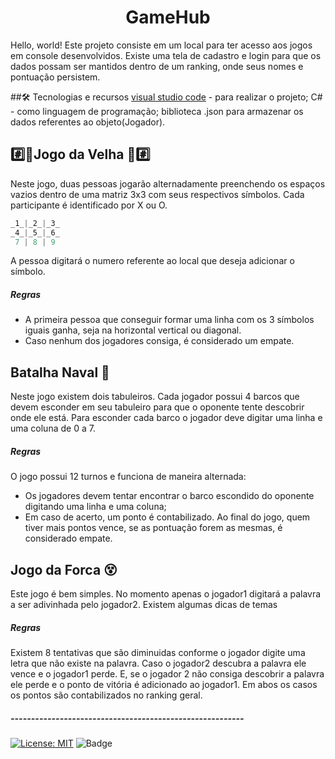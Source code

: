 <h1 align="center">GameHub</h1>

Hello, world!
 Este projeto consiste em um local para ter acesso aos jogos em console desenvolvidos. 
 Existe uma tela de cadastro e login para que os dados possam ser mantidos dentro de um ranking, onde seus nomes e pontuação persistem.

##🛠 Tecnologias e recursos
[visual studio code](https://code.visualstudio.com) - para realizar o projeto;
C# - como linguagem de programação;
biblioteca .json para armazenar os dados referentes ao objeto(Jogador).
## :hash::older_woman:Jogo da Velha :older_woman::hash:

Neste jogo, duas pessoas jogarão alternadamente preenchendo os espaços vazios dentro de uma matriz 3x3 com seus respectivos símbolos.
Cada participante é identificado por X ou O.
```cs
_1_|_2_|_3_
_4_|_5_|_6_
 7 | 8 | 9
  ```
A pessoa digitará o numero referente ao local que deseja adicionar o símbolo.

<h5>Regras</h5>

* A primeira pessoa que conseguir formar uma linha com os 3 símbolos iguais ganha, seja na horizontal vertical ou diagonal.
* Caso nenhum dos jogadores consiga, é considerado um empate.


## Batalha Naval :ship:
 Neste jogo existem dois tabuleiros. Cada jogador possui 4 barcos que devem esconder em seu tabuleiro para que o oponente tente descobrir onde ele está.
 Para esconder cada barco o jogador deve digitar uma linha e uma coluna de 0 a 7.

<h5>Regras</h5>
 O jogo possui 12 turnos e funciona de maneira alternada:

* Os jogadores devem tentar encontrar o barco escondido do oponente digitando uma linha e uma coluna;
* Em caso de acerto, um ponto é contabilizado. Ao final do jogo, quem tiver mais pontos vence, se as pontuação forem as mesmas, é considerado empate.

## Jogo da Forca :dizzy_face:
 Este jogo é bem simples. No momento apenas o jogador1 digitará a palavra a ser adivinhada pelo jogador2.
 Existem algumas dicas de temas


<h5>Regras</h5>
 Existem 8 tentativas que são diminuidas conforme o jogador digite uma letra que não existe na palavra. Caso o jogador2 descubra a palavra ele vence e o jogador1 perde. E, se o jogador 2 não consiga descobrir a palavra ele perde e o ponto de vitória é adicionado ao jogador1. Em abos os casos os pontos são contabilizados no ranking geral.
 <h5>---------------------------------------------------------</h5>

[![License: MIT](https://img.shields.io/badge/License-MIT-yellow.svg)](https://opensource.org/licenses/MIT)
 ![Badge](https://img.shields.io/badge/linkedin-https%3A%2F%2Fwww.linkedin.com%2Fin%2Fletícia--carregosa--744241253%2F-blue)